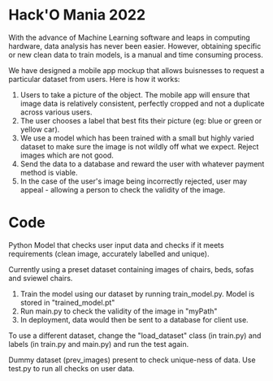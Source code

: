 # Hack'O Mania 2022

With the advance of Machine Learning software and leaps in computing hardware, data analysis has never been easier. However, obtaining specific or new clean data to train models, is a manual and time consuming process.

We have designed a mobile app mockup that allows buisnesses to request a particular dataset from users. Here is how it works:
1) Users to take a picture of the object. The mobile app will ensure that image data is relatively consistent, perfectly cropped and not a duplicate across various users.
2) The user chooses a label that best fits their picture (eg: blue or green or yellow car).
3) We use a model which has been trained with a small but highly varied dataset to make sure the image is not wildly off what we expect. Reject images which are not good.
4) Send the data to a database and reward the user with whatever payment method is viable.
5) In the case of the user's image being incorrectly rejected, user may appeal - allowing a person to check the validity of the image.



# Code
Python Model that checks user input data and checks if it meets requirements (clean image, accurately labelled and unique).

Currently using a preset dataset containing images of chairs, beds, sofas and sviewel chairs.

1) Train the model using our dataset by running train_model.py. Model is stored in "trained_model.pt"
2) Run main.py to check the validity of the image in "myPath"
3) In deployment, data would then be sent to a database for client use.


To use a different dataset, change the "load_dataset" class (in train.py) and labels (in train.py and main.py) and run the test again. 

Dummy dataset (prev_images) present to check unique-ness of data.
Use test.py to run all checks on user data.
